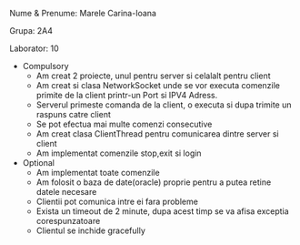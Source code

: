 Nume & Prenume: Marele Carina-Ioana

Grupa: 2A4

Laborator: 10
 + Compulsory
     + Am creat 2 proiecte, unul pentru server si celalalt pentru client
     + Am creat si clasa NetworkSocket unde se vor executa comenzile primite de la client printr-un Port si IPV4 Adress.
     + Serverul primeste comanda de la client, o executa si dupa trimite un raspuns catre client
     + Se pot efectua mai multe comenzi consecutive
     + Am creat clasa ClientThread pentru comunicarea dintre server si client
     + Am implementat comenzile stop,exit si login
 + Optional
     + Am implementat toate comenzile
     + Am folosit o baza de date(oracle) proprie pentru a putea retine datele necesare
     + Clientii pot comunica intre ei fara probleme
     + Exista un timeout de 2 minute, dupa acest timp se va afisa exceptia corespunzatoare
     + Clientul se inchide gracefully

